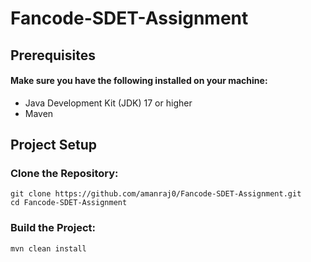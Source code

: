 # Fancode-SDET-Assignment

## Prerequisites
#### Make sure you have the following installed on your machine:

* Java Development Kit (JDK) 17 or higher
* Maven

## Project Setup
### Clone the Repository:
```
git clone https://github.com/amanraj0/Fancode-SDET-Assignment.git
cd Fancode-SDET-Assignment
```

### Build the Project:
```
mvn clean install
```

